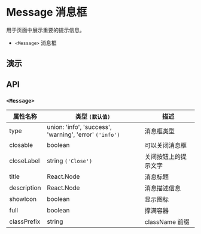 # Message 消息框 [<i class="icon icon-edit2" ></i>](https://github.com/rsuite/rsuite.github.io/blob/master/src/components/message/index.md)

用于页面中展示重要的提示信息。

- `<Message>` 消息框

## 演示

<!--{demo}-->

## API

### `<Message>`


| 属性名称    | 类型 `(默认值)`                                                  | 描述                 |
| ----------- | ----------------------------------------------------- | -------------------- |
| type        | union: 'info', 'success', 'warning', 'error' `('info')` | 消息框类型           |
| closable    | boolean                                               | 可以关闭消息框       |
| closeLabel  | string  `('Close')`                                   | 关闭按钮上的提示文字 |
| title       | React.Node                                            | 消息标题             |
| description | React.Node                                            | 消息描述信息         |
| showIcon    | boolean                                               | 显示图标             |
| full        | boolean                                               | 撑满容器             |
| classPrefix | string                                                | className 前缀       |